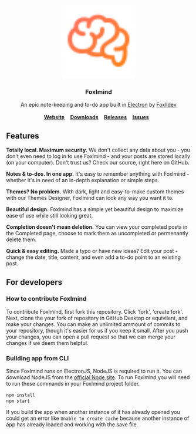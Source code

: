 <div align="center">
    <img src="readme/media/logo.svg" alt="logo" height="200px"><br>
    <h3>Foxlmind</h3>
    An epic note-keeping and to-do app built in <a href="https://electronjs.org">Electron</a> by <a href="https://github.com/foxlldev">Foxlldev</a><br><br>
    <a href="https://foxl.design/mind"><b>Website</b></a>&nbsp;&nbsp;&nbsp;
    <a href="https://foxl.design/mind#downloads"><b>Downloads</b></a>&nbsp;&nbsp;&nbsp;
    <a href="https://github.com/foxlldev/Foxlmind/releases"><b>Releases</b></a>&nbsp;&nbsp;&nbsp;
    <a href="https://github.com/foxlldev/Foxlmind/issues"><b>Issues</b></a>&nbsp;&nbsp;&nbsp;
</div>

## Features

**Totally local. Maximum security.** We don't collect any data about you - you don't even need to log in to use Foxlmind - and your posts are stored locally (on your computer). Don't trust us? Check our source, right here on GitHub.

**Notes & to-dos. In one app.** It's easy to remember anything with Foxlmind - whether it's in need of an in-depth explanation or simple steps.

**Themes? No problem.** With dark, light and easy-to-make custom themes with our Themes Designer, Foxlmind can look any way you want it to.

**Beautiful design.** Foxlmind has a simple yet beautiful design to maximize ease of use while still looking great.

**Completion doesn't mean deletion.** You can view your completed posts in the Completed page, choose to mark them as uncompleted or permenantly delete them.

**Quick & easy editing.** Made a typo or have new ideas? Edit your post - change the date, title, content, and even add a to-do point to an existing post.

## For developers

### How to contribute Foxlmind

To contribute Foxlmind, first fork this repository. Click 'fork', 'create fork'. Next, clone the your fork of repository in GitHub Desktop or equivilent, and make your changes. You can make an unlimited ammount of commits to your repository, though it's easier for us if you keep it small. After you push your changes, you can open a pull request so that we can merge your changes if we deem them helpful.

### Building app from CLI

Since Foxlmind runs on ElectronJS, NodeJS is required to run it. You can download NodeJS from the [official Node site](https://nodejs.org/en/download/). To run Foxlmind you will need to run these commands in your Foxlmind project folder.

```
npm install
npm start
```

If you build the app when another instance of it has already opened you could get an error like `Unable to create cache` because another instance of app has already loaded and working with the save file. 
